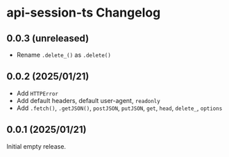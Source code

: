 # api-session-ts Changelog

## 0.0.3 (unreleased)

* Rename `.delete_()` as `.delete()`

## 0.0.2 (2025/01/21)

<!-- * Fix `baseUrl`, so you can import from `api-session-ts` instead of `api-session-ts/src` -->
* Add `HTTPError`
* Add default headers, default user-agent, `readonly`
* Add `.fetch()`, `.getJSON()`, `postJSON`, `putJSON`, `get`, `head`, `delete_`, `options`

## 0.0.1 (2025/01/21)

Initial empty release.
